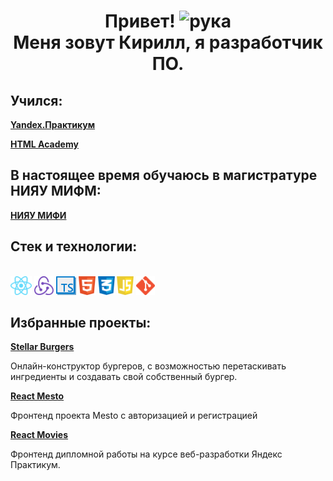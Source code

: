 <h1 align="center"><b>Привет!</b> <img src="https://emojipedia-us.s3.amazonaws.com/source/skype/289/victory-hand_270c-fe0f.png" width="40" alt="рука">
<br>
<b>Меня зовут Кирилл, я разработчик ПО.</b></h1>

<h2>Учился:</h2> 
<a  href="https://practicum.yandex.ru"><b>Yandex.Практикум</b></a>
<br>

<a  href="https://htmlacademy.ru"><b>HTML Academy</b></a>
<br>

<h2>В настоящее время обучаюсь в магистратуре НИЯУ МИФМ:</h2> 
<a  href="https://mephi.ru"><b>НИЯУ МИФИ</b></a>

<h2>Стек и технологии:</h2>
<br>
<a  href="https://reactjs.org"><img src="./src/images/react_icon.png" alt="React" height = 30></a>
<a  href="https://redux.js.org"><img src="./src/images/redux_icon.png" alt="Redux" height = 30></a>
<a  href="https://www.typescriptlang.org"><img src="./src/images/ts_icon.png" alt="typescript" height = 30></a>
<a  href="https://html.com"><img src="./src/images/html5_icon.png" alt="HTML5" height = 30></a>
<a  href="https://www.w3.org/Style/CSS/Overview.en.html"><img src="./src/images/css3_icon.png" alt="CSS3" height = 30></a>
<a  href="https://www.javascript.com"><img src="./src/images/js_icon.png" alt="JavaScript" height = 30></a>
<a  href="https://git-scm.com"><img src="./src/images/git_icon.png" alt="git" height = 30></a>

<h2>Избранные проекты:</h2>
<a  href="https://github.com/MalskyKirill/react-burger"><b>Stellar Burgers</b></a>
<p>Онлайн-конструктор бургеров, с возможностью перетаскивать ингредиенты и создавать свой собственный бургер.</p>
<a  href="https://github.com/MalskyKirill/react-mesto-auth"><b>React Mesto</b></a>
<p>Фронтенд проекта Mesto с авторизацией и регистрацией</p>
<a  href="https://github.com/MalskyKirill/react-mesto-auth"><b>React Movies</b></a>
<p>Фронтенд дипломной работы на курсе веб-разработки Яндекс Практикум.</p>
